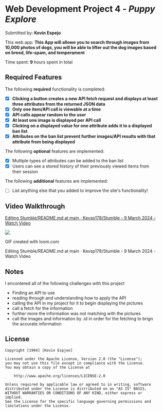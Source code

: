 # Web Development Project 4 - *Puppy Explore*

Submitted by: **Kevin Espejo**

This web app: **This App will allowe you to search through images from 10,000 photos of dogs, you will be able to lifter out the dog images based on breed, life-spam, and temperament**

Time spent: **9** hours spent in total

## Required Features

The following **required** functionality is completed:

- [x] **Clicking a button creates a new API fetch request and displays at least three attributes from the returned JSON data**
- [x] **Only one item/API call is viewable at a time**
- [x] **API calls appear random to the user**
- [x] **At least one image is displayed per API call**
- [x] **Clicking on a displayed value for one attribute adds it to a displayed ban list**
- [x] **Attributes on the ban list prevent further images/API results with that attribute from being displayed**

The following **optional** features are implemented:

- [x] Multiple types of attributes can be added to the ban list
- [x] Users can see a stored history of their previously viewed items from their session

The following **additional** features are implemented:

* [ ] List anything else that you added to improve the site's functionality!

## Video Walkthrough


<div>
    <a href="https://www.loom.com/share/399bfb0e669548429987ddea97c72cdf">
      <p>Editing Stumble/README.md at main · Kevsp178/Stumble - 9 March 2024 - Watch Video</p>
    </a>
    <a href="https://www.loom.com/share/399bfb0e669548429987ddea97c72cdf">
      <img style="max-width:300px;" src="https://cdn.loom.com/sessions/thumbnails/399bfb0e669548429987ddea97c72cdf-with-play.gif">
    </a>
  </div>


GIF created with loom.com

Editing Stumble/README.md at main · Kevsp178/Stumble - 9 March 2024 - Watch Video



## Notes

I encontered all of the following challenges with this project
- Finding an API to use
- reading through and understanding how to apply the API
- calling the API in my project for it to begin displaying the pictures
- call a fetch for the information
- further more the information was not matching with the pictures
- call the images and information by .id in order for the fetching to brign the accurate information

## License

    Copyright [1994] [Kevin Espjeo]

    Licensed under the Apache License, Version 2.0 (the "License");
    you may not use this file except in compliance with the License.
    You may obtain a copy of the License at

        http://www.apache.org/licenses/LICENSE-2.0

    Unless required by applicable law or agreed to in writing, software
    distributed under the License is distributed on an "AS IS" BASIS,
    WITHOUT WARRANTIES OR CONDITIONS OF ANY KIND, either express or implied.
    See the License for the specific language governing permissions and
    limitations under the License.
